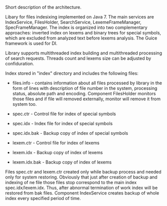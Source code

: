 Short description of the architecture.

Libary for files indesixing implemented on Java 7. The main services are IndexService, FilesHolder, SearchService, LexemeFrameManager, 
SpecFrameManager. The index is organized into two complementary approaches: inverted index on lexems and binary trees for special symbols,
which are excluded from analyzed text before lexems analysis. The Guice framework is used for DI.

Library supports multithreaded index building and multithreaded processing of search requests. Threads count and lexems size can be adjusted 
by confiduration.

Index stored in "index" directory and includes the following files:

- files.info - contains information about all files processed by library in the form of lines with description of file number in the system, 
processing status, absolute path and encoding. Component FilesHolder monitors those files and if file will removed externally, monitor will 
remove it from system too.

- spec.ctr - Control file for index of special symbols
- spec.idx - Index file for index of special symbols
- spec.idx.bak - Backup copy of index of special symbols
- lexem.ctr - Control file for index of lexems
- lexem.idx - Backup copy of index of lexems
- lexem.idx.bak - Backup copy of index of lexems

Files spec.ctr and lexem.ctr created only while backup process and needed only for system restoring. Obviously that just after creation of backup 
and indexing of ne file those files stop correspond to the main index spec.idx/lexem.idx. Thus, after abnormal termination of work index will be restored
from bak files. Component IndexService creates backup of whole index every specified period of time.